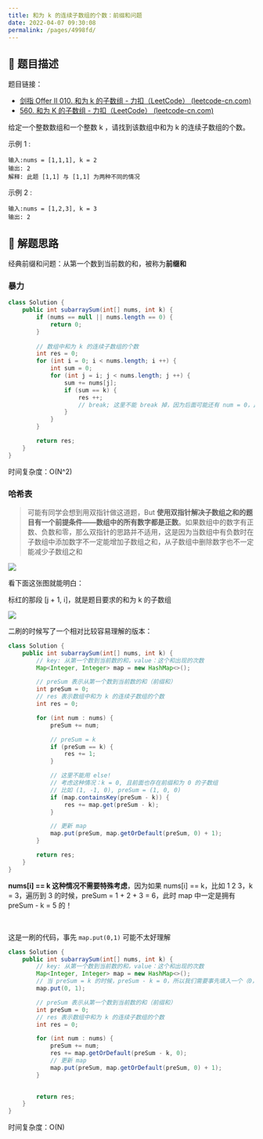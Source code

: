 ```yaml
---
title: 和为 k 的连续子数组的个数：前缀和问题
date: 2022-04-07 09:30:08
permalink: /pages/4998fd/
---
```

## 📃 题目描述

题目链接：

- [剑指 Offer II 010. 和为 k 的子数组 - 力扣（LeetCode） (leetcode-cn.com)](https://leetcode-cn.com/problems/QTMn0o/)
- [560. 和为 K 的子数组 - 力扣（LeetCode） (leetcode-cn.com)](https://leetcode-cn.com/problems/subarray-sum-equals-k/)

给定一个整数数组和一个整数 k ，请找到该数组中和为 k 的连续子数组的个数。

示例 1 :

```
输入:nums = [1,1,1], k = 2
输出: 2
解释: 此题 [1,1] 与 [1,1] 为两种不同的情况
```

示例 2 :

```
输入:nums = [1,2,3], k = 3
输出: 2
```

## 🔔 解题思路

经典前缀和问题：从第一个数到当前数的和，被称为**前缀和**

### 暴力

```java
class Solution {
    public int subarraySum(int[] nums, int k) {
        if (nums == null || nums.length == 0) {
            return 0;
        }
        
        // 数组中和为 k 的连续子数组的个数
        int res = 0;
        for (int i = 0; i < nums.length; i ++) {
            int sum = 0;
            for (int j = i; j < nums.length; j ++) {
                sum += nums[j];
                if (sum == k) {
                    res ++;
                    // break; 这里不能 break 掉，因为后面可能还有 num = 0，比如 [1,-1,0]
                }
            }
        }

        return res;
    }
}
```

时间复杂度：O(N^2)

### 哈希表

> 可能有同学会想到用双指针做这道题，But **使用双指针解决子数组之和的题目有一个前提条件——数组中的所有数字都是正数**。如果数组中的数字有正数、负数和零，那么双指针的思路并不适用，这是因为当数组中有负数时在子数组中添加数字不一定能增加子数组之和，从子数组中删除数字也不一定能减少子数组之和

![](https://cs-wiki.oss-cn-shanghai.aliyuncs.com/img/20220406103845.png)

看下面这张图就能明白：

标红的那段 [j + 1, i]，就是题目要求的和为 k 的子数组

![](https://cs-wiki.oss-cn-shanghai.aliyuncs.com/img/20220406104719.png)

二刷的时候写了一个相对比较容易理解的版本：

```java
class Solution {
    public int subarraySum(int[] nums, int k) {
        // key: 从第一个数到当前数的和，value：这个和出现的次数
        Map<Integer, Integer> map = new HashMap<>();

        // preSum 表示从第一个数到当前数的和（前缀和）
        int preSum = 0;
        // res 表示数组中和为 k 的连续子数组的个数
        int res = 0;

        for (int num : nums) {
            preSum += num;

            // preSum = k
            if (preSum == k) {
                res += 1;
            }

            // 这里不能用 else!
            // 考虑这种情况：k = 0, 且前面也存在前缀和为 0 的子数组
            // 比如 (1, -1, 0), preSum = (1, 0, 0) 
            if (map.containsKey(preSum - k)) {
                res += map.get(preSum - k);
            }

            // 更新 map
            map.put(preSum, map.getOrDefault(preSum, 0) + 1);
        }

        return res;
    }
}
```

**nums[i] == k 这种情况不需要特殊考虑**，因为如果 nums[i] == k，比如 1 2 3，k = 3，遍历到 3 的时候，preSum = 1 + 2 + 3 = 6，此时 map 中一定是拥有 preSum - k = 5 的！

<br>

这是一刷的代码，事先 `map.put(0,1)` 可能不太好理解


```java
class Solution {
    public int subarraySum(int[] nums, int k) {
        // key: 从第一个数到当前数的和，value：这个和出现的次数
        Map<Integer, Integer> map = new HashMap<>();
        // 当 preSum = k 的时候，preSum - k = 0，所以我们需要事先填入一个（0，1）的记录，防止处理不到这种情况
        map.put(0, 1);

        // preSum 表示从第一个数到当前数的和（前缀和）
        int preSum = 0;
        // res 表示数组中和为 k 的连续子数组的个数
        int res = 0;

        for (int num : nums) {
            preSum += num;
            res += map.getOrDefault(preSum - k, 0);
            // 更新 map
            map.put(preSum, map.getOrDefault(preSum, 0) + 1);
        }
        

        return res;
    }
}
```

时间复杂度：O(N)
